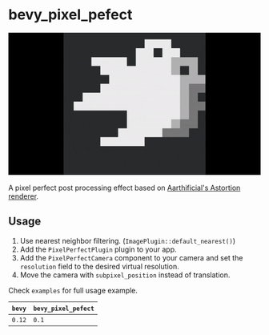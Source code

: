 # bevy_pixel_pefect

![A showcase of bevy_pixel_perfect](/showcase.gif)

A pixel perfect post processing effect based on [Aarthificial's Astortion renderer](https://www.youtube.com/watch?v=jguyR4yJb1M).

## Usage

1. Use nearest neighbor filtering. (`ImagePlugin::default_nearest()`)
1. Add the `PixelPerfectPlugin` plugin to your app.
1. Add the `PixelPerfectCamera` component to your camera and set the `resolution` field to the desired virtual resolution.
1. Move the camera with `subpixel_position` instead of translation.

Check `examples` for full usage example.

|`bevy`|`bevy_pixel_pefect`|
|------|-------------------|
|`0.12`|`0.1`              |